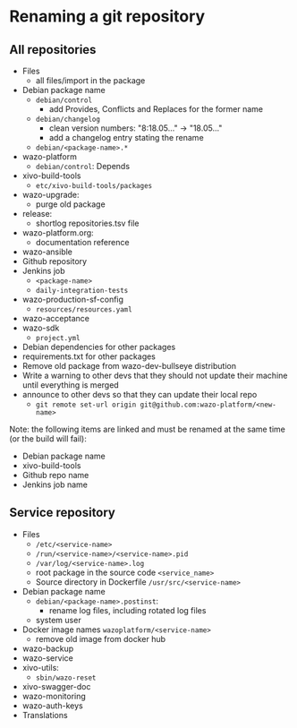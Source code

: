 # Renaming a git repository

## All repositories

* Files
  * all files/import in the package
* Debian package name
  * `debian/control`
    * add Provides, Conflicts and Replaces for the former name
  * `debian/changelog`
    * clean version numbers: "8:18.05..." -> "18.05..."
    * add a changelog entry stating the rename
  * `debian/<package-name>.*`
* wazo-platform
  * `debian/control`: Depends
* xivo-build-tools
  * `etc/xivo-build-tools/packages`
* wazo-upgrade:
  * purge old package
* release:
  * shortlog repositories.tsv file
* wazo-platform.org:
  * documentation reference
* wazo-ansible
* Github repository
* Jenkins job
   * `<package-name>`
   * `daily-integration-tests`
* wazo-production-sf-config
  * `resources/resources.yaml`
* wazo-acceptance
* wazo-sdk
  * `project.yml`
* Debian dependencies for other packages
* requirements.txt for other packages
* Remove old package from wazo-dev-bullseye distribution
* Write a warning to other devs that they should not update their machine until
  everything is merged
* announce to other devs so that they can update their local repo
  * `git remote set-url origin git@github.com:wazo-platform/<new-name>`

Note: the following items are linked and must be renamed at the same time (or the build will fail):
* Debian package name
* xivo-build-tools
* Github repo name
* Jenkins job name

## Service repository

* Files
  * `/etc/<service-name>`
  * `/run/<service-name>/<service-name>.pid`
  * `/var/log/<service-name>.log`
  * root package in the source code `<service_name>`
  * Source directory in Dockerfile `/usr/src/<service-name>`
* Debian package name
  * `debian/<package-name>.postinst`:
    * rename log files, including rotated log files
  * system user
* Docker image names `wazoplatform/<service-name>`
  * remove old image from docker hub
* wazo-backup
* wazo-service
* xivo-utils:
  * `sbin/wazo-reset`
* xivo-swagger-doc
* wazo-monitoring
* wazo-auth-keys
* Translations
